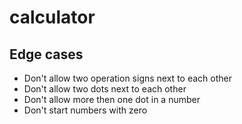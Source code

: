 # calculator

## Edge cases 

* Don't allow two operation signs next to each other
* Don't allow two dots next to each other
* Don't allow more then one dot in a number 
* Don't start numbers with zero